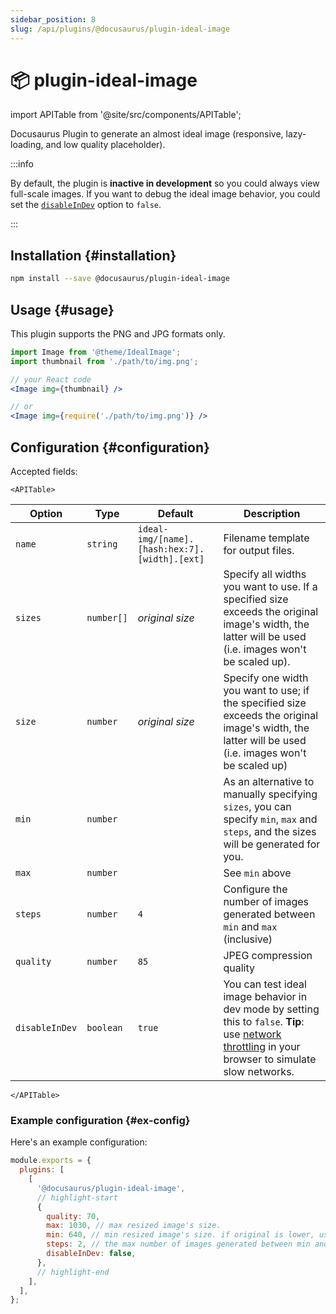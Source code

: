 ```yaml
---
sidebar_position: 8
slug: /api/plugins/@docusaurus/plugin-ideal-image
---
```


# 📦 plugin-ideal-image

import APITable from '@site/src/components/APITable';

Docusaurus Plugin to generate an almost ideal image (responsive, lazy-loading, and low quality placeholder).

:::info

By default, the plugin is **inactive in development** so you could always view full-scale images. If you want to debug the ideal image behavior, you could set the [`disableInDev`](#disableInDev) option to `false`.

:::

## Installation {#installation}

```bash npm2yarn
npm install --save @docusaurus/plugin-ideal-image
```

## Usage {#usage}

This plugin supports the PNG and JPG formats only.

```jsx
import Image from '@theme/IdealImage';
import thumbnail from './path/to/img.png';

// your React code
<Image img={thumbnail} />

// or
<Image img={require('./path/to/img.png')} />
```

## Configuration {#configuration}

Accepted fields:

```mdx-code-block
<APITable>
```

| Option         | Type       | Default                                       | Description                                                                                                                                                                                                                            |
| -------------- | ---------- | --------------------------------------------- | -------------------------------------------------------------------------------------------------------------------------------------------------------------------------------------------------------------------------------------- |
| `name`         | `string`   | `ideal-img/[name].[hash:hex:7].[width].[ext]` | Filename template for output files.                                                                                                                                                                                                    |
| `sizes`        | `number[]` | *original size*                               | Specify all widths you want to use. If a specified size exceeds the original image's width, the latter will be used (i.e. images won't be scaled up).                                                                                  |
| `size`         | `number`   | *original size*                               | Specify one width you want to use; if the specified size exceeds the original image's width, the latter will be used (i.e. images won't be scaled up)                                                                                  |
| `min`          | `number`   |                                               | As an alternative to manually specifying `sizes`, you can specify `min`, `max` and `steps`, and the sizes will be generated for you.                                                                                                   |
| `max`          | `number`   |                                               | See `min` above                                                                                                                                                                                                                        |
| `steps`        | `number`   | `4`                                           | Configure the number of images generated between `min` and `max` (inclusive)                                                                                                                                                           |
| `quality`      | `number`   | `85`                                          | JPEG compression quality                                                                                                                                                                                                               |
| `disableInDev` | `boolean`  | `true`                                        | You can test ideal image behavior in dev mode by setting this to `false`. **Tip**: use [network throttling](https://www.browserstack.com/guide/how-to-perform-network-throttling-in-chrome) in your browser to simulate slow networks. |

```mdx-code-block
</APITable>
```

### Example configuration {#ex-config}

Here's an example configuration:

```js title="docusaurus.config.js"
module.exports = {
  plugins: [
    [
      '@docusaurus/plugin-ideal-image',
      // highlight-start
      {
        quality: 70,
        max: 1030, // max resized image's size.
        min: 640, // min resized image's size. if original is lower, use that size.
        steps: 2, // the max number of images generated between min and max (inclusive)
        disableInDev: false,
      },
      // highlight-end
    ],
  ],
};
```
